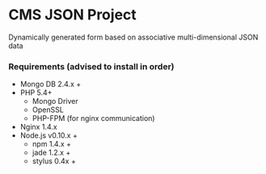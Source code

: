 
CMS JSON Project
===
Dynamically generated form based on associative multi-dimensional JSON data


### Requirements (advised to install in order)

* Mongo DB 2.4.x + 
* PHP 5.4+
    * Mongo Driver
    * OpenSSL 
    * PHP-FPM (for nginx communication)
* Nginx 1.4.x 
* Node.js v0.10.x +
    * npm 1.4.x +
    * jade 1.2.x +
    * stylus 0.4x +

